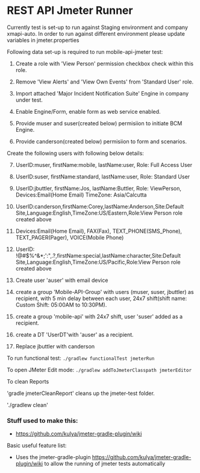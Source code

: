 #  REST API Jmeter Runner


Currently test is set-up to run against Staging environment and company xmapi-auto.
In order to run against different environment please update variables in jmeter.properties 


Following data set-up is required to run mobile-api-jmeter test:

1. Create a role with 'View Person' permission checkbox check within this role.

2. Remove 'View Alerts' and 'View Own Events' from 'Standard User' role.

3. Import attached 'Major Incident Notification Suite' Engine in company under test.

4. Enable Engine/Form, enable form as web service enabled. 

5. Provide muser and suser(created below) permisiion to initiate BCM Engine.

6. Provide canderson(created below) permisiion to form and scenarios.



Create the following users with following below details:

7. UserID:muser, firstName:mobile, lastName:user, Role: Full Access User

8. UserID:suser, firstName:standard, lastName:user, Role: Standard User

9. UserID:jbuttler, firstName:Jos, lastName:Buttler, Role: ViewPerson, Devices:Email(Home Email) TimeZone: Asia/Calcutta

10. UserID:canderson,firstName:Corey,lastName:Anderson,Site:Default Site,Language:English,TimeZone:US/Eastern,Role:View Person role created above

11. Devices:Email(Home Email), FAX(Fax), TEXT_PHONE(SMS_Phone), TEXT_PAGER(Pager), VOICE(Mobile Phone)

12. UserID: !@#$%^&*;':",.?,firstName:special,lastName:character,Site:Default Site,Language:English,TimeZone:US/Pacific,Role:View Person role created above

13. Create user 'auser' with email device

14. create a group 'Mobile-API-Group' with users (muser, suser, jbuttler) as recipient, with 5 min delay between each user, 24x7 shift(shift name: Custom Shift: 05:00AM to 10:30PM).

15. create a group 'mobile-api' with 24x7 shift, user 'suser' added as a recipient.

16. create a DT 'UserDT'with 'auser' as a recipient.

17. Replace jbuttler with canderson

To run functional test:
```./gradlew functionalTest jmeterRun```

To open JMeter Edit mode:
```./gradlew addToJmeterClasspath jmeterEditor```

To clean Reports

'gradle jmeterCleanReport' cleans up the jmeter-test folder.

'./gradlew clean'

### Stuff used to make this:

 * https://github.com/kulya/jmeter-gradle-plugin/wiki
 
 
Basic useful feature list:
 * Uses the jmeter-gradle-plugin https://github.com/kulya/jmeter-gradle-plugin/wiki to allow the running of jmeter tests automatically
 
 


